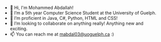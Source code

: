 - 👋 Hi, I'm Mohammed Abdallah!
- 👀 I’m a 5th year Computer Science Student at the University of Guelph.
- 🌱 I’m proficient in Java, C#, Python, HTML and CSS!
- 💞️ I’m looking to collaborate on anything really! Anything new and exciting.
- 📫 You can reach me at mabdal03@uoguelph.ca :)

<!---
mabdal03/mabdal03 is a ✨ special ✨ repository because its `README.md` (this file) appears on your GitHub profile.
You can click the Preview link to take a look at your changes.
--->

